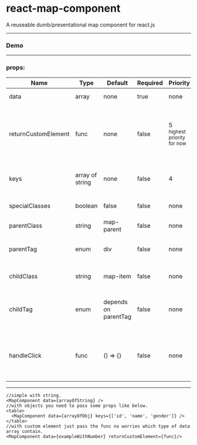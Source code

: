 # react-map-component
A reuseable dumb/presentational map component for react.js

___

### Demo

___

### props:

| Name | Type | Default | Required | Priority | Details |
| ---- | ---- | ------- | -------- | -------- | ------- |
| data | array | none | true | none | Array of strings, numbers or objects. |
| returnCustomElement | func | none | false | 5 <br /><sub>highest priority for now</sub> | A function that return an html element or react component, it is call with three arguments. <br /> <ol><li>current element</li><li> index</li> <li> props Object</li></ol> |
| keys | array of string | none | false | 4 | A array of keys name that you want to add on DOM. </br> **Note:** pass only when data is array of objects |
| specialClasses | boolean | false | false | none | Add special classes on some elements same as **ng-repeat**. <br /> `Ex: $first, $middle and $last` |
| parentClass | string | map-parent | false | none | css class for root/parent element of map-component. |
| parentTag | enum | div | false | none | html tag for parent element of map-component, supported tags for now `['div', 'ul', 'ol', 'tbody', 'thead']` |
| childClass | string | map-item | false | none | css class for child element, applied on each child of map-component. |
| childTag | enum | depends on parentTag | false | none | html tag for child element of map-comonent, supported tags for now `['h1','h2','h3','h4','h5','h6', 'div', 'section', 'span', 'li', 'tr']` |
| handleClick | func | () => {} | false | none | click handler for child element of map-component. <br /> **Note:** call with two arguments. <br /><ol><li> item</li> <li> index</li> |
___

```
//simple with string.
<MapComponent data={arrayOfString} /> 
//with objects you need to pass some props like below.
<table>
  <MapComponent data={arrayOfObj} keys={['id', 'name', 'gender']} />
</table>
//with custom element just pass the func no worries which type of data array contain.
<MapComponent data={exampleWithNumber} returnCustomElement={func}/>
```